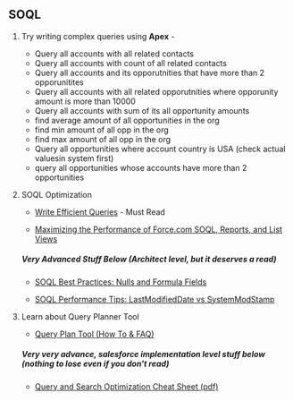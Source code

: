 ## SOQL

1. Try writing complex queries using **Apex** -

    - Query all accounts with all related contacts
    - Query all accounts with count of all related contacts
    - Query all accounts and its opporutnities that have more than 2 opporunitites
    - Query all accounts with all related opporutnities where opporunity amount is more than 10000
    - Query all accounts with sum of its all opportunity amounts
    - find average amount of all opportunities in the org
    - find min amount of all opp in the org
    - find max amount of all opp in the org
    - Query all opportunities where account country is USA (check actual valuesin system first)
    - query all opportunities whose accounts have more than 2 opportunities

1. SOQL Optimization

    - [Write Efficient Queries](https://trailhead.salesforce.com/en/content/learn/v/modules/database_basics_dotnet/writing_efficient_queries) - Must Read

    - [Maximizing the Performance of Force.com SOQL, Reports, and List Views](https://developer.salesforce.com/blogs/engineering/2013/07/maximizing-the-performance-of-force-com-soql-reports-and-list-views.html)

    ##### Very Advanced Stuff Below (Architect level, but it deserves a read)

    - [SOQL Best Practices: Nulls and Formula Fields](https://developer.salesforce.com/blogs/engineering/2013/02/force-com-soql-best-practices-nulls-and-formula-fields.html)

    - [SOQL Performance Tips: LastModifiedDate vs SystemModStamp](https://developer.salesforce.com/blogs/engineering/2014/11/force-com-soql-performance-tips-systemmodstamp-vs-lastmodifieddate-2.html)

1. Learn about Query Planner Tool

    - [Query Plan Tool (How To & FAQ)](https://help.salesforce.com/articleView?id=000334796&type=1&mode=1)

    ##### Very very advance, salesforce implementation level stuff below (nothing to lose even if you don't read)

    - [Query and Search Optimization Cheat Sheet (pdf)](http://resources.docs.salesforce.com/194/0/en-us/sfdc/pdf/salesforce_query_search_optimization_developer_cheatsheet.pdf)
